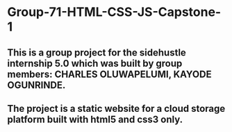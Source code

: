 # Group-71-HTML-CSS-JS-Capstone-1
## This is a group project for the sidehustle internship 5.0 which was built by group members: CHARLES OLUWAPELUMI, KAYODE OGUNRINDE.
## The project is a static website for a cloud storage platform built with html5 and css3 only.
